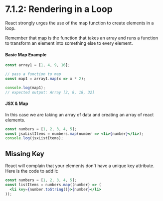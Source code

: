 # 7.1.2: Rendering in a Loop

React strongly urges the use of the map function to create elements in a loop.

Remember that [map](https://developer.mozilla.org/en-US/docs/Web/JavaScript/Reference/Global_Objects/Array/map) is the function that takes an array and runs a function to transform an element into something else to every element.

#### Basic Map Example

```jsx
const array1 = [1, 4, 9, 16];

// pass a function to map
const map1 = array1.map(x => x * 2);

console.log(map1);
// expected output: Array [2, 8, 18, 32]
```

#### JSX & Map

In this case we are taking an array of data and creating an array of react elements.

```jsx
const numbers = [1, 2, 3, 4, 5];
const jsxListItems = numbers.map(number => <li>{number}</li>);
console.log(jsxListItems);
```

## Missing Key

React will complain that your elements don't have a unique key attribute. Here is the code to add it:

```jsx
const numbers = [1, 2, 3, 4, 5];
const listItems = numbers.map((number) => (
  <li key={number.toString()}>{number}</li>
));
```

